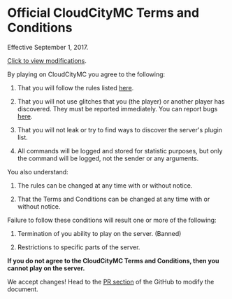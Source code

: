 # Official CloudCityMC Terms and Conditions

Effective September 1, 2017.

[Click to view modifications](https://github.com/CloudCityMC/cloudcitymc.github.io/commits/master/terms.md).

By playing on CloudCityMC you agree to the following:

1) That you will follow the rules listed [here](/rules).

2) That you will not use glitches that you (the player) or another player has discovered. They must be reported immediately.  You can report bugs [here](https://github.com/CloudCityMC/Global/issues/new).

3) That you will not leak or try to find ways to discover the server's plugin list.

4) All commands will be logged and stored for statistic purposes, but only the command will be logged, not the sender or any arguments.

You also understand:

1) The rules can be changed at any time with or without notice.

2) That the Terms and Conditions can be changed at any time with or without notice.

Failure to follow these conditions will result one or more of the following:

1) Termination of you ability to play on the server. (Banned)

2) Restrictions to specific parts of the server.

**If you do not agree to the CloudCityMC Terms and Conditions, then you cannot play on the server.**

We accept changes! Head to the [PR section](https://github.com/CloudCityMC/Global/pulls) of the GitHub to modify the document.
